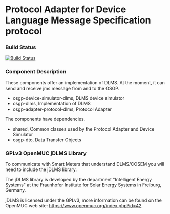 # Protocol Adapter for Device Language Message Specification protocol

### Build Status

[![Build Status](http://54.77.62.182/job/OSGP_Protocol-Adapter-DLMS_master/badge/icon?style=plastic)](http://54.77.62.182/job/OSGP_Protocol-Adapter-DLMS_master)

### Component Description

These components offer an implementation of DLMS. At the moment, it can send and receive jms message from and to the OSGP.

- osgp-device-simulator-dlms, DLMS device simulator
- osgp-dlms, Implementation of DLMS
- osgp-adapter-protocol-dlms, Protocol Adapter

The components have dependencies.

- shared, Common classes used by the Protocol Adapter and Device Simulator
- osgp-dto, Data Transfer Objects

### GPLv3 OpenMUC jDLMS Library

To communicate with Smart Meters that understand DLMS/COSEM you will need to include the jDLMS library.

The jDLMS library is developed by the department "Intelligent Energy Systems" at the Fraunhofer Institute for Solar Energy Systems in Freiburg, Germany.

jDLMS is licensed under the GPLv3, more information can be found on the OpenMUC web site: https://www.openmuc.org/index.php?id=42
